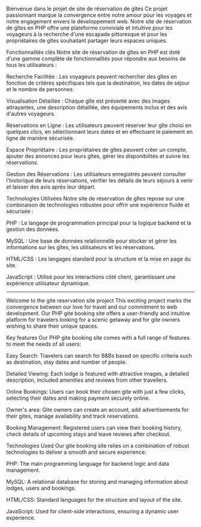 Bienvenue dans le projet de site de réservation de gîtes
Ce projet passionnant marque la convergence entre notre amour pour les voyages et notre engagement envers le développement web. Notre site de réservation de gîtes en PHP offre une plateforme conviviale et intuitive pour les voyageurs à la recherche d'une escapade pittoresque et pour les propriétaires de gîtes souhaitant partager leurs espaces uniques.

Fonctionnalités clés
Notre site de réservation de gîtes en PHP est doté d'une gamme complète de fonctionnalités pour répondre aux besoins de tous les utilisateurs :

Recherche Facilitée : Les voyageurs peuvent rechercher des gîtes en fonction de critères spécifiques tels que la destination, les dates de séjour et le nombre de personnes.

Visualisation Détaillée : Chaque gîte est présenté avec des images attrayantes, une description détaillée, des équipements inclus et des avis d'autres voyageurs.

Réservations en Ligne : Les utilisateurs peuvent réserver leur gîte choisi en quelques clics, en sélectionnant leurs dates et en effectuant le paiement en ligne de manière sécurisée.

Espace Propriétaire : Les propriétaires de gîtes peuvent créer un compte, ajouter des annonces pour leurs gîtes, gérer les disponibilités et suivre les réservations.

Gestion des Réservations : Les utilisateurs enregistrés peuvent consulter l'historique de leurs réservations, vérifier les détails de leurs séjours à venir et laisser des avis après leur départ.

Technologies Utilisées
Notre site de réservation de gîtes repose sur une combinaison de technologies robustes pour offrir une expérience fluide et sécurisée :

PHP : Le langage de programmation principal pour la logique backend et la gestion des données.

MySQL : Une base de données relationnelle pour stocker et gérer les informations sur les gîtes, les utilisateurs et les réservations.

HTML/CSS : Les langages standard pour la structure et la mise en page du site.

JavaScript : Utilisé pour les interactions côté client, garantissant une expérience utilisateur dynamique.

------------------------------------------------------------------------------------------------------------------------------------------------------------------------------------------------------------------------------------------------------------------------------
Welcome to the gite reservation site project
This exciting project marks the convergence between our love for travel and our commitment to web development. Our PHP gite booking site offers a user-friendly and intuitive platform for travelers looking for a scenic getaway and for gite owners wishing to share their unique spaces.

Key features
Our PHP gite booking site comes with a full range of features to meet the needs of all users:

Easy Search: Travelers can search for B&Bs based on specific criteria such as destination, stay dates and number of people.

Detailed Viewing: Each lodge is featured with attractive images, a detailed description, included amenities and reviews from other travellers.

Online Bookings: Users can book their chosen gite with just a few clicks, selecting their dates and making payment securely online.

Owner's area: Gite owners can create an account, add advertisements for their gites, manage availability and track reservations.

Booking Management: Registered users can view their booking history, check details of upcoming stays and leave reviews after checkout.

Technologies Used
Our gite booking site relies on a combination of robust technologies to deliver a smooth and secure experience:

PHP: The main programming language for backend logic and data management.

MySQL: A relational database for storing and managing information about lodges, users and bookings.

HTML/CSS: Standard languages ​​for the structure and layout of the site.

JavaScript: Used for client-side interactions, ensuring a dynamic user experience.
